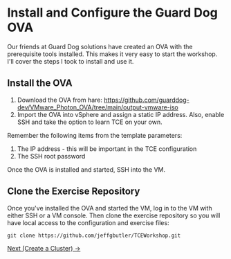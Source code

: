 # Install and Configure the Guard Dog OVA

Our friends at Guard Dog solutions have created an OVA with the prerequisite tools installed. This makes it very easy
to start the workshop. I'll cover the steps I took to install and use it.

## Install the OVA

1. Download the OVA from hare: https://github.com/guarddog-dev/VMware_Photon_OVA/tree/main/output-vmware-iso
2. Import the OVA into vSphere and assign a static IP address. Also, enable SSH and take the option to learn TCE
   on your own.

Remember the following items from the template parameters:

1. The IP address - this will be important in the TCE configuration
2. The SSH root password

Once the OVA is installed and started, SSH into the VM.

## Clone the Exercise Repository

Once you've installed the OVA and started the VM, log in to the VM with either SSH or a VM console.
Then clone the exercise repository so you will have local access to the configuration and exercise files:

```shell
git clone https://github.com/jeffgbutler/TCEWorkshop.git
```


[Next (Create a Cluster) -&gt;](../01-creating-clusters/README.md)

